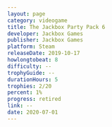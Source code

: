 ```yaml
---
layout: page
category: videogame
title: The Jackbox Party Pack 6
developer: Jackbox Games
publisher: Jackbox Games
platform: Steam
releaseDate: 2019-10-17
howlongtobeat: 8
difficulty: --
trophyGuide: --
durationHours: 5
trophies: 2/20
percent: 1%
progress: retired
link: --
date: 2020-07-01
---
```

